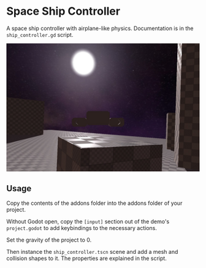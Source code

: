 # Space Ship Controller

A space ship controller with airplane-like physics. Documentation is in the `ship_controller.gd` script.

![screenshot](screenshot.jpg)

## Usage

Copy the contents of the addons folder into the addons folder of your project.

Without Godot open, copy the `[input]` section out of the demo's `project.godot` to add keybindings to the necessary actions.

Set the gravity of the project to 0.

Then instance the `ship_controller.tscn` scene and add a mesh and collision shapes to it. The properties are explained in the script.
